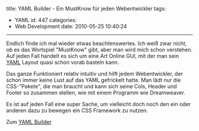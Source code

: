 title: YAML Builder - Ein MustKnow für jeden Webentwickler
tags:
  - YAML
id: 447
categories:
  - Web Development
date: 2010-05-25 10:40:24
---

Endlich finde ich mal wieder etwas beachtenswertes. Ich weiß zwar nicht, ob es das Wortspiel "MustKnow" gibt, aber man wird mich schon verstehen.
Auf jeden Fall handelt es sich um eine Art Online GUI, mit der man sein [YAML](http://www.yaml.de) Layout quasi schon vorab basteln kann.

Das ganze Funktioniert relativ intuitiv und hilft jedem Webentwickler, der schon immer keine Lust auf das YAML gefrickelt hatte. Man lädt nur die CSS-"Pakete", die man braucht und kann sich seine Cols, Header und Footer so zusammen stellen, wie mit einem Programm wie Dreamweaver.

Es ist auf jeden Fall eine super Sache, um vielleicht doch noch den ein oder anderen dazu zu bewegen ein CSS Framework zu nutzen.

Zum [YAML Builder](http://builder.yaml.de)